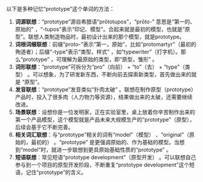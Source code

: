 以下是多种记忆“prototype”这个单词的方法：
1. **词源联想**：“prototype”源自希腊语“prōtotupos”，“prōto-” 意思是“第一的、原始的” ，“-tupos”表示“印记、模型”。合起来就是最初的模型，也就是“原型”。联想人类制造物品时，最初设计出来的那个模型，就是prototype。
2. **词根词缀联想**：前缀“proto-”表示“第一，原始”，比如“protomartyr”（最初的殉道者）；后缀“-type”表示“类型，样式” ，如“typewriter”（打字机）。那么“prototype” ，可理解为最原始的类型，即“原型，雏形” 。
3. **词形联想**：“prototype”可拆分为“pro”（向前） + “to”（去） + “type”（类型） 。可以想象，为了研发新东西，不断向前去探索新类型，首先做出来的就是 “原型”。
4. **发音联想**：“prototype”发音类似“扑肉太破” 。联想在制作原型（prototype）产品时，投入了很多肉（人力物力等资源），结果做出来的太破，还需要继续改进。
5. **场景联想**：设想你是一位发明家，正在实验室里，桌上放着你辛苦制作出来的第一个产品模型，这个模型就是产品未来大规模生产的“prototype”（原型），后续会基于它不断完善。
6. **相关词汇联想**：与“prototype”相关的词有“model”（模型） 、“original”（原始的，最初的） 。“prototype” 是更强调原始的、作为基础的模型。当想到“model”时，就进一步联想到更具原始基础性质的“prototype” 。
7. **短语联想**：常见短语“prototype development”（原型开发） 。可以联想自己参与到一个项目的原型开发阶段，不断重复“prototype development”这个短语，记住“prototype”的含义。 